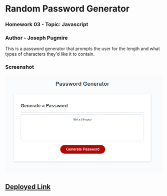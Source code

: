 # Random Password Generator
### Homework 03 - Topic: Javascript
### Author - Joseph Pugmire

This is a password generator that prompts the user for the length and what types of characters they'd like it to contain.

### Screenshot
![alt test](./screenshot.png)

## [Deployed Link](https://jpugmire.github.io/js-hw-03/)
